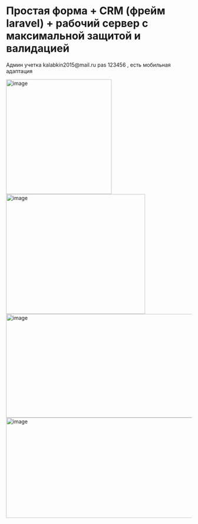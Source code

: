 <h1>Простая форма + CRM (фрейм laravel) + рабочий сервер с максимальной защитой и валидацией</h1>
<p>Админ учетка kalabkin2015@mail.ru pas 123456 , есть мобильная адаптация</p>
<img width="286" height="311" alt="image" src="https://github.com/user-attachments/assets/6251dd37-0e54-46ca-9f86-24f37f3f3d2f" />
<img width="377" height="325" alt="image" src="https://github.com/user-attachments/assets/61121e0c-c853-4ab8-9a7a-5034d45e8ada" />
<img width="624" height="281" alt="image" src="https://github.com/user-attachments/assets/6e68e69a-fc6b-4be0-a939-c5df514ee1ae" />
<img width="624" height="272" alt="image" src="https://github.com/user-attachments/assets/c90cf418-64c2-4f38-ad1e-4f9cdb5261b3" />


